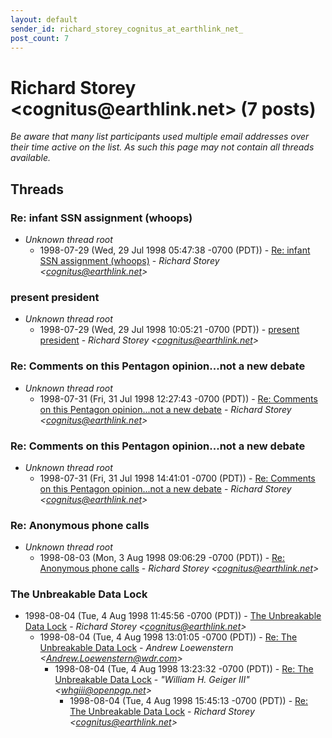 ```yaml
---
layout: default
sender_id: richard_storey_cognitus_at_earthlink_net_
post_count: 7
---
```


# Richard Storey <cognitus<span>@</span>earthlink.net> (7 posts)

_Be aware that many list participants used multiple email addresses over their time active on the list. As such this page may not contain all threads available._

## Threads

### Re: infant SSN assignment (whoops)
+ _Unknown thread root_
  + 1998-07-29 (Wed, 29 Jul 1998 05:47:38 -0700 (PDT)) - [Re: infant SSN assignment (whoops)](/archive/1998/07/1a00e599582c4fbc1f0caee626d0aeb8b26d162d4e7b2fdf2c8fd96df2b839bb) - _Richard Storey \<cognitus@earthlink.net\>_

### present president
+ _Unknown thread root_
  + 1998-07-29 (Wed, 29 Jul 1998 10:05:21 -0700 (PDT)) - [present president](/archive/1998/07/5995d88091098536f96fa923961d60ff61504e965646a3a0b8b0bd6310c6a18a) - _Richard Storey \<cognitus@earthlink.net\>_

### Re: Comments on this Pentagon opinion...not a new debate
+ _Unknown thread root_
  + 1998-07-31 (Fri, 31 Jul 1998 12:27:43 -0700 (PDT)) - [Re: Comments on this Pentagon opinion...not a new debate](/archive/1998/07/69b01bc8f541df84ee1f1b8038388d8f448028e9e0db3cb4a74a7006af356b06) - _Richard Storey \<cognitus@earthlink.net\>_

### Re: Comments on this Pentagon opinion...not a new debate
+ _Unknown thread root_
  + 1998-07-31 (Fri, 31 Jul 1998 14:41:01 -0700 (PDT)) - [Re: Comments on this Pentagon opinion...not a new debate](/archive/1998/07/61909012cba4ae4c85674cc57dcdfa066214b08ff73c469274e0e62c2519abd5) - _Richard Storey \<cognitus@earthlink.net\>_

### Re: Anonymous phone calls
+ _Unknown thread root_
  + 1998-08-03 (Mon, 3 Aug 1998 09:06:29 -0700 (PDT)) - [Re: Anonymous phone calls](/archive/1998/08/c3a40bcb67a7be4550d2def9b20fe574443cb76e79b361b77939d45182618d44) - _Richard Storey \<cognitus@earthlink.net\>_

### The Unbreakable Data Lock
+ 1998-08-04 (Tue, 4 Aug 1998 11:45:56 -0700 (PDT)) - [The Unbreakable Data Lock](/archive/1998/08/18def1237836603fecc228344ba892cb82152d09faf09527f54c6de0a946a01f) - _Richard Storey \<cognitus@earthlink.net\>_
  + 1998-08-04 (Tue, 4 Aug 1998 13:01:05 -0700 (PDT)) - [Re: The Unbreakable Data Lock](/archive/1998/08/f3310c64b7e3175634fa7d0ddd8f669da95aed8a462fd4fe0a90c9055ffa2638) - _Andrew Loewenstern \<Andrew.Loewenstern@wdr.com\>_
    + 1998-08-04 (Tue, 4 Aug 1998 13:23:32 -0700 (PDT)) - [Re: The Unbreakable Data Lock](/archive/1998/08/74df677071347d58ea46113c885a10ba736106dc2238727927ea7c3b03a50f0e) - _"William H. Geiger III" \<whgiii@openpgp.net\>_
      + 1998-08-04 (Tue, 4 Aug 1998 15:45:13 -0700 (PDT)) - [Re: The Unbreakable Data Lock](/archive/1998/08/857086a08fccbe288b34e9fdb8341b328bedb93b2e2c6cb1df718ad9e7bef163) - _Richard Storey \<cognitus@earthlink.net\>_

